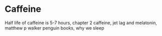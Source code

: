 # Caffeine

Half life of caffeine is 5-7 hours, 
chapter 2 caffeine, jet lag and melatonin, matthew p walker penguin books, why we sleep
